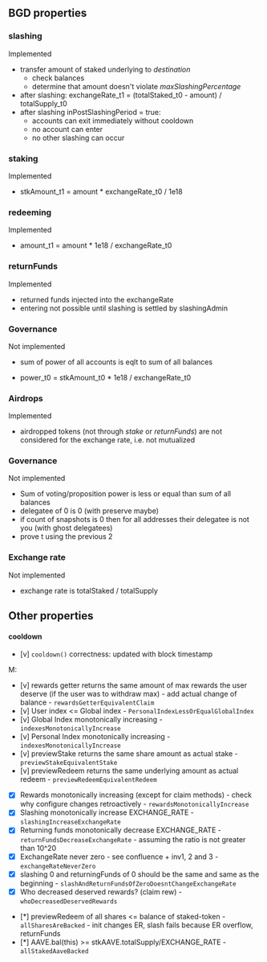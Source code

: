 ## BGD properties

### slashing

Implemented

- transfer amount of staked underlying to _destination_ 
    - check balances
    - determine that amount doesn't violate _maxSlashingPercentage_
- after slashing:
    exchangeRate_t1 = (totalStaked_t0 - amount) / totalSupply_t0
- after slashing inPostSlashingPeriod = true:
    - accounts can exit immediately without cooldown
    - no account can enter
    - no other slashing can occur

### staking

Implemented

- stkAmount_t1 = amount * exchangeRate_t0 / 1e18

### redeeming

Implemented

- amount_t1 = amount * 1e18 / exchangeRate_t0

### returnFunds

Implemented

- returned funds injected into the exchangeRate
- entering not possible until slashing is settled by slashingAdmin

### Governance

Not implemented

- sum of power of all accounts is eqlt to sum of all balances

- power_t0 = stkAmount_t0 * 1e18 / exchangeRate_t0

### Airdrops

Implemented

- airdropped tokens (not through _stake_ or _returnFunds_) are not considered
  for the exchange rate, i.e. not mutualized

### Governance

Not implemented

- Sum of voting/proposition power is less or equal than sum of all balances
- delegatee of 0 is 0 (with preserve maybe)
- if count of snapshots is 0 then for all addresses their delegatee is not you
(with ghost delegatees)
- prove t using the previous 2

### Exchange rate

Not implemented

- exchange rate is totalStaked / totalSupply

## Other properties

#### cooldown
- [v] `cooldown()` correctness: updated with block timestamp


M:
- [v] rewards getter returns the same amount of max rewards the user deserve (if the user was to withdraw max) - add actual change of balance - `rewardsGetterEquivalentClaim`
- [v] User index <= Global index - `PersonalIndexLessOrEqualGlobalIndex`
- [v] Global Index monotonically increasing - `indexesMonotonicallyIncrease`
- [v] Personal Index monotonically increasing - `indexesMonotonicallyIncrease`
- [v] previewStake returns the same share amount as actual stake - `previewStakeEquivalentStake`
- [v] previewRedeem returns the same underlying amount as actual redeem - `previewRedeemEquivalentRedeem`

- [x] Rewards monotonically increasing (except for claim methods) - check why configure changes retroactively - `rewardsMonotonicallyIncrease`
- [x] Slashing monotonically increase EXCHANGE_RATE - `slashingIncreaseExchangeRate`
- [x] Returning funds monotonically decrease EXCHANGE_RATE - `returnFundsDecreaseExchangeRate` - assuming the ratio is not greater than 10^20
- [x] ExchangeRate never zero - see confluence + inv1, 2 and 3 - `exchangeRateNeverZero`
- [x] slashing 0 and returningFunds of 0 should be the same and same as the beginning - `slashAndReturnFundsOfZeroDoesntChangeExchangeRate`
- [x] Who decreased deserved rewards? (claim rew) - `whoDecreasedDeservedRewards`

- [*] previewRedeem of all shares <= balance of staked-token - `allSharesAreBacked` - init changes ER, slash fails because ER overflow, returnFunds 
- [*] AAVE.bal(this) >= stkAAVE.totalSupply/EXCHANGE_RATE - `allStakedAaveBacked`